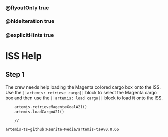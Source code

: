 ### @flyoutOnly true
### @hideIteration true
### @explicitHints true

# ISS Help

## Step 1
The crew needs help loading the Magenta colored cargo box onto the ISS. Use the ``||artemis: retrieve cargo||`` block to select the Magenta cargo box and then use the ``||artemis: load cargo||`` block to load it onto the ISS.

```ghost    
    artemis.retrieveMagentaGoalA21()
    artemis.loadCargoA21()
```
```template
    //
```

```package
artemis-ts=github:ReWrite-Media/artemis-ts#v0.0.66
```
